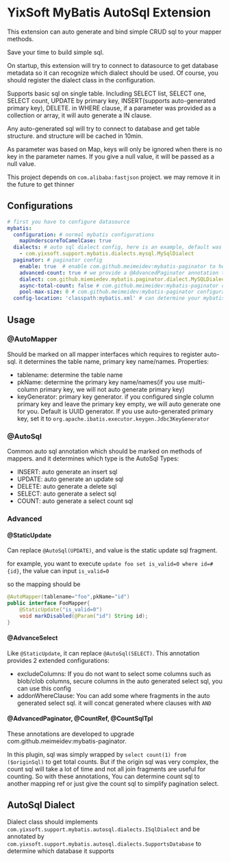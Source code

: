 # YixSoft MyBatis AutoSql Extension

This extension can auto generate and bind simple CRUD sql to your mapper methods.

Save your time to build simple sql.

On startup, this extension will try to connect to datasource to get database metadata so it can recognize which dialect should be used.
Of course, you should register the dialect class in the configuration.

Supports basic sql on single table. Including SELECT list, SELECT one, SELECT count, UPDATE by primary key, INSERT(supports auto-generated primary key), DELETE.
in WHERE clause, if a parameter was provided as a collection or array, it will auto generate a IN clause.

Any auto-generated sql will try to connect to database and get table structure. and structure will be cached in 10min.

As parameter was based on Map, keys will only be ignored when there is no key in the parameter names. If you give a null value,
it will be passed as a null value.

This project depends on `com.alibaba:fastjson` project. we may remove it in the future to get thinner

## Configurations
```yaml
# first you have to configure datasource
mybatis:
  configuration: # normal mybatis configurations
    mapUnderscoreToCamelCase: true
  dialects: # auto sql dialect config, here is an example, default was empty
    - com.yixsoft.support.mybatis.dialects.mysql.MySqlDialect
  paginator: # paginator config
    enable: true  # enable com.github.meimeidev:mybatis-paginator to help build pagelist
    advanced-count: true # we provide a @AdvancedPaginator annotation to determine the count select in case the detailed select cost too much time. and it requires com.github.meimeidev:mybatis-paginator 
    dialect: com.github.miemiedev.mybatis.paginator.dialect.MySQLDialect # com.github.meimeidev:mybatis-paginator required configuration
    async-total-count: false # com.github.meimeidev:mybatis-paginator configuration
    pool-max-size: 0 # com.github.meimeidev:mybatis-paginator configuration, if it was <=0 will not be applied
  config-location: 'classpath:mybatis.xml' # can determine your mybatis configuration configuration file
```

## Usage

### @AutoMapper
Should be marked on all mapper interfaces which requires to register auto-sql. it determines the table name, primary key name/names.
Properties:
- tablename: determine the table name
- pkName: determine the primary key name/names(if you use multi-column primary key, we will not auto generate primary key)
- keyGenerator: primary key generator. if you configured single column primary key and leave the primary key empty, we will auto generate one for you.
Default is UUID generator. If you use auto-generated primary key, set it to `org.apache.ibatis.executor.keygen.Jdbc3KeyGenerator`

### @AutoSql
Common auto sql annotation which should be marked on methods of mappers. and it determines which type is the AutoSql
Types:
- INSERT: auto generate an insert sql
- UPDATE: auto generate an update sql
- DELETE: auto generate a delete sql
- SELECT: auto generate a select sql
- COUNT: auto generate a select count sql

### Advanced

#### @StaticUpdate
Can replace `@AutoSql(UPDATE)`, and value is the static update sql fragment. 

for example, you want to execute `update foo set is_valid=0 where id=#{id}`, the value can input `is_valid=0`

so the mapping should be 
```java
@AutoMapper(tablename="foo",pkName="id")
public interface FooMapper{
    @StaticUpdate("is_valid=0")
    void markDisabled(@Param("id") String id);
}
```

#### @AdvanceSelect
Like `@StaticUpdate`, it can replace `@AutoSql(SELECT)`. This annotation provides 2 extended configurations:
- excludeColumns: If you do not want to select some columns such as blob/clob columns, secure columns in the auto generated select sql, you can use this config
- addonWhereClause: You can add some where fragments in the auto generated select sql. it will concat generated where clauses with `AND`

#### @AdvancedPaginator, @CountRef, @CountSqlTpl
These annotations are developed to upgrade com.github.meimeidev:mybatis-paginator. 

In this plugin, sql was simply wrapped by `select count(1) from ($originSql)` to get total counts. But if the origin sql
was very complex, the count sql will take a lot of time and not all join fragments are useful for counting. So with these annotations,
You can determine count sql to another mapping ref or just give the count sql to simplify pagination select.

## AutoSql Dialect
Dialect class should implements `com.yixsoft.support.mybatis.autosql.dialects.ISqlDialect`
and be annotated by `com.yixsoft.support.mybatis.autosql.dialects.SupportsDatabase` to determine which database it supports

